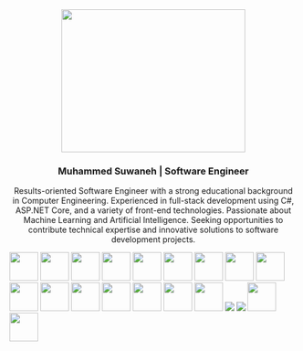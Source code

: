 
<div id="header" align="center" margin="25px">
  <img src="https://www.dropbox.com/scl/fi/2nr9wfxlcpwlemhim3qvw/Slide-16_9-3.png?rlkey=laxlj1i7sf0j9vxbfu14n3sft&raw=1" width="80%" height="250"  /> 
  <div id="badges">
    <h3>Muhammed Suwaneh | <span><b>Software Engineer</b></span></h3>
  </div>
  
  Results-oriented Software Engineer with a strong educational background in Computer Engineering. Experienced in full-stack development using C#, ASP.NET Core, and a variety of front-end technologies. Passionate about Machine Learning and Artificial Intelligence. Seeking opportunities to contribute technical expertise and innovative solutions to software development projects.
  
</div>

<div id="badges" margin="25px">
  <img src="https://user-images.githubusercontent.com/25181517/192158954-f88b5814-d510-4564-b285-dff7d6400dad.png" width="50px" height="50px"/>
  <img src="https://user-images.githubusercontent.com/25181517/183898674-75a4a1b1-f960-4ea9-abcb-637170a00a75.png" width="50px" height="50px"/>
  <img src="https://user-images.githubusercontent.com/25181517/117447155-6a868a00-af3d-11eb-9cfe-245df15c9f3f.png" width="50px" height="50px"/>
  <img src="https://user-images.githubusercontent.com/25181517/121401671-49102800-c959-11eb-9f6f-74d49a5e1774.png" width="50px" height="50px"/>
  <img src="https://user-images.githubusercontent.com/25181517/189716855-2c69ca7a-5149-4647-936d-780610911353.png" width="50px" height="50px"/>
  <img src="https://user-images.githubusercontent.com/25181517/183897015-94a058a6-b86e-4e42-a37f-bf92061753e5.png" width="50px" height="50px"/>
  <img src="https://www.dropbox.com/s/i83q23mj6li239j/download%20%281%29.png?raw=1" width="50px" height="50px"/>
  <img src="https://www.dropbox.com/s/wo7otvjrdobsqp6/download.png?raw=1" width="50px" height="50px"/>
  <img src="https://www.dropbox.com/s/zghpe3q6cvdswy7/microsoft-sql-server-logo-svgrepo-com.png?raw=1" width="50px" height="50px"/>
  <img src="https://encrypted-tbn0.gstatic.com/images?q=tbn:ANd9GcS7gmv65nxUV9rPmaJRuu4GL77Czoqvh9Qv0g&usqp=CAU" width="50px" height="50px"/>
  <img src="https://user-images.githubusercontent.com/25181517/192107858-fe19f043-c502-4009-8c47-476fc89718ad.png" width="50px" height="50px"/>
  <img src="https://user-images.githubusercontent.com/25181517/192108372-f71d70ac-7ae6-4c0d-8395-51d8870c2ef0.png" width="50px" height="50px"/>
  <img src="https://user-images.githubusercontent.com/25181517/192108374-8da61ba1-99ec-41d7-80b8-fb2f7c0a4948.png" width="50px" height="50px"/>
  <img src="https://user-images.githubusercontent.com/25181517/186711335-a3729606-5a78-4496-9a36-06efcc74f800.png" width="50px" height="50px"/>
  <img src="https://user-images.githubusercontent.com/25181517/121405384-444d7300-c95d-11eb-959f-913020d3bf90.png" width="50px" height="50px"/>
  <img src="https://user-images.githubusercontent.com/25181517/121405754-b4f48f80-c95d-11eb-8893-fc325bde617f.png" width="50px" height="50px"/>
  <img src="https://skillicons.dev/icons?i=heroku" />
  <img src="https://skillicons.dev/icons?i=vercel" />
  <img src="https://www.dropbox.com/scl/fi/1yv9h4uz9bqys2da6a9tg/typescript-icon-icon-1024x1024-vh3pfez8.png?rlkey=s2prsdii4s1zn723hur9c2g2z&raw=1" width="50px" height="50px"/>
  <img src="https://www.dropbox.com/scl/fi/6y3qgyiptl6s76z35aih1/873107.png?rlkey=vutusi3gurzo22b7w0i3twgd6&raw=1" width="50px" height="50px"/>
</div>
